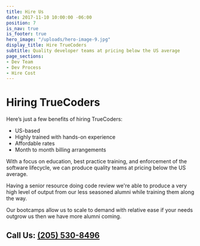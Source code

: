 ```yaml
---
title: Hire Us
date: 2017-11-10 10:00:00 -06:00
position: 7
is_nav: true
is_footer: true
hero_image: "/uploads/hero-image-9.jpg"
display_title: Hire TrueCoders
subtitle: Quality developer teams at pricing below the US average
page_sections:
- Dev Team
- Dev Process
- Hire Cost
---
```


# Hiring TrueCoders

Here’s just a few benefits of hiring TrueCoders:

* US-based
* Highly trained with hands-on experience
* Affordable rates
* Month to month billing arrangements

With a focus on education, best practice training, and enforcement of the software lifecycle,  we can produce quality teams at pricing below the US average.

Having a senior resource doing code review we're able to produce a very high level of output from our less seasoned alumni while training them along the way.

Our bootcamps allow us to scale to demand with relative ease if your needs outgrow us then we have more alumni coming.

## Call Us: [(205) 530-8496](tel:12055308496)